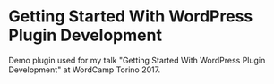 # Getting Started With WordPress Plugin Development
Demo plugin used for my talk "Getting Started With WordPress Plugin Development" at WordCamp Torino 2017.

